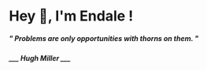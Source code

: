 <h1 title="head"> Hey 👋, I'm Endale !</h1>

**<h5><i>" Problems are only opportunities with thorns on them. "</i></h5>**

*<b>___ Hugh Miller ___</b>*
